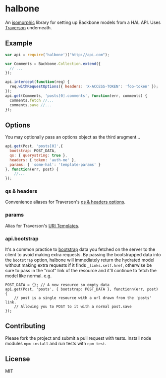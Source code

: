# halbone

An [isomorphic](http://nerds.airbnb.com/isomorphic-javascript-future-web-apps/) library for setting up Backbone models from a HAL API. Uses [Traverson](https://github.com/basti1302/traverson) underneath.

## Example

````javascript
var api = require('halbone')("http://api.com");

var Comments = Backbone.Collection.extend({
  // ...
});

api.intercept(function(req) {
  req.withRequestOptions({ headers: 'X-ACCESS-TOKEN': 'foo-token' });
});
api.get(Comments, 'posts[0].comments', function(err, comments) {
  comments.fetch //...
  comments.save //...
});
````

## Options

You may optionally pass an options object as the third arugment...

````javascript
api.get(Post, 'posts[0]',{
  bootstrap: POST_DATA,
  qs: { querystring: true },
  headers: { token: 'auth-me' },
  params: { 'some-hal': 'template-params' }
}, function(err, post) {
    //...
});
````

### qs & headers

Convenience aliases for Traverson's [qs & headers options](https://github.com/basti1302/traverson#headers-http-basic-auth-oauth-and-whatnot).

### params

Alias for Traverson's [URI Templates](https://github.com/basti1302/traverson#uri-templates).

### api.bootstrap

It's a common practice to [bootstrap](http://backbonejs.org/#FAQ-bootstrap) data you fetched on the server to the client to avoid making extra requests. By passing the bootstrapped data into the `bootstrap` option, halbone will  immediately return the hydrated model without making extra requests if it finds `_links.self.href`, otherwise be sure to pass in the "root" link of the resource and it'll continue to fetch the model like normal. e.g.

````
POST_DATA = {}; // A new resource so empty data
api.get(Post, 'posts', { bootstrap: POST_DATA }, functionn(err, post) {
    // post is a single resource with a url drawn from the 'posts' link.
    // Allowing you to POST to it with a normal post.save
});
````

## Contributing

Please fork the project and submit a pull request with tests. Install node modules `npm install` and run tests with `npm test`.

## License

MIT
